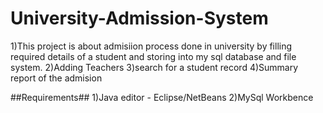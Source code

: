 # University-Admission-System
 1)This project is about admisiion process done in university by filling required details of a student and storing into my sql database and file system.
 2)Adding Teachers
 3)search for a student record
 4)Summary report of the admision
 
 ##Requirements##
 1)Java editor - Eclipse/NetBeans
 2)MySql Workbence


 

